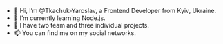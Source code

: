 - 👋 Hi, I’m @Tkachuk-Yaroslav, a Frontend Developer from Kyiv, Ukraine.
- 🌱 I’m currently learning Node.js.
- 💞️ I have two team and three individual projects.
- 📫 You can find me on my social networks.

<!---
Tkachuk-Yaroslav/Tkachuk-Yaroslav is a ✨ special ✨ repository because its `README.md` (this file) appears on your GitHub profile.
You can click the Preview link to take a look at your changes.
--->
